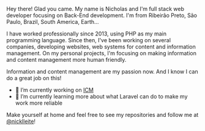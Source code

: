 Hey there! Glad you came. My name is Nicholas and I'm full stack web developer
focusing on Back-End development. I'm from Ribeirão Preto, São Paulo, Brazil,
South America, Earth...

I have worked professionally since 2013, using PHP as my main programming
language. Since then, I've been working on several companies, developing
websites, web systems for content and information management. On my personal
projects, I'm focusing on making information and content management more human
friendly.

Information and content management are my passion now. And I know I can do a
great job on this!

- 🔭 I’m currently working on [ICM](https://github.com/nicklleite/icm-base-system)
- 🌱 I’m currently learning more about what Laravel can do to make my work more reliable

Make yourself at home and feel free to see my repositories and follow me at
[@nicklleite](https://twitter.com/nicklleite "Twitter / nicklleite")!

<!--
**nicklleite/nicklleite** is a ✨ _special_ ✨ repository because its `README.md` (this file) appears on your GitHub profile.

Here are some ideas to get you started:

- 🔭 I’m currently working on ...
- 🌱 I’m currently learning ...
- 👯 I’m looking to collaborate on ...
- 🤔 I’m looking for help with ...
- 💬 Ask me about ...
- 📫 How to reach me: ...
- 😄 Pronouns: ...
- ⚡ Fun fact: ...
-->
